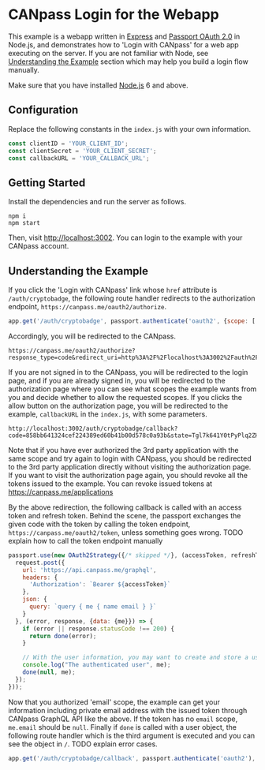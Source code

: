 # CANpass Login for the Webapp

This example is a webapp written in [Express](https://expressjs.com/) and [Passport OAuth 2.0](http://www.passportjs.org/packages/passport-oauth2/) in Node.js, and demonstrates how to 'Login with CANpass' for a web app executing on the server. If you are not familiar with Node, see [Understanding the Example](#understanding-the-example) section which may help you build a login flow manually.

Make sure that you have installed [Node.js](https://nodejs.org/) 6 and above.

## Configuration

Replace the following constants in the `index.js` with your own information. 

```javascript
const clientID = 'YOUR_CLIENT_ID';
const clientSecret = 'YOUR_CLIENT_SECRET';
const callbackURL = 'YOUR_CALLBACK_URL';
```

## Getting Started

Install the dependencies and run the server as follows.

```
npm i
npm start
```

Then, visit [http://localhost:3002](http://localhost:3002). You can login to the example with your CANpass account.

## Understanding the Example

If you click the 'Login with CANpass' link whose `href` attribute is `/auth/cryptobadge`, the following route handler redirects to the authorization endpoint, `https://canpass.me/oauth2/authorize`.

```javascript
app.get('/auth/cryptobadge', passport.authenticate('oauth2', {scope: ['email']}));
```

Accordingly, you will be redirected to the CANpass.

```
https://canpass.me/oauth2/authorize?response_type=code&redirect_uri=http%3A%2F%2Flocalhost%3A3002%2Fauth%2Fcryptobadge%2Fcallback&scope=email&state=Tgl7k641Y0tPyPlq2ZHPQHiL&client_id=YOUR_CLIENT_ID 
```

If you are not signed in to the CANpass, you will be redirected to the login page, and if you are already signed in, you will be redirected to the authorization page where you can see what scopes the example wants from you and decide whether to allow the requested scopes. If you clicks the allow button on the authorization page, you will be redirected to the example, `callbackURL` in the `index.js`, with some parameters.

```
http://localhost:3002/auth/cryptobadge/callback?code=858bb641324cef224389ed60b41b00d578c0a93b&state=Tgl7k641Y0tPyPlq2ZHPQHiL
```

Note that if you have ever authorized the 3rd party application with the same scope and try again to login with CANpass, you should be redirected to the 3rd party application directly without visiting the authorization page. If you want to visit the authorization page again, you should revoke all the tokens issued to the example. You can revoke issued tokens at https://canpass.me/applications

By the above redirection, the following callback is called with an access token and refresh token. Behind the scene, the passport exchanges the given code with the token by calling the token endpoint, `https://canpass.me/oauth2/token`, unless something goes wrong. TODO explain how to call the token endpoint manually

```javascript
passport.use(new OAuth2Strategy({/* skipped */}, (accessToken, refreshToken, params, profile, done) => {
  request.post({
    url: 'https://api.canpass.me/graphql',
    headers: {
      'Authorization': `Bearer ${accessToken}`
    },
    json: {
      query: `query { me { name email } }`
    }
  }, (error, response, {data: {me}}) => {
    if (error || response.statusCode !== 200) {
      return done(error);
    }

    // With the user information, you may want to create and store a user in your database
    console.log("The authenticated user", me);
    done(null, me);
  });
}));
```

Now that you authorized 'email' scope, the example can get your information including private email address with the issued token through CANpass GraphQL API like the above. If the token has no `email` scope, `me.email` should be `null`. Finally if `done` is called with a user object, the following route handler which is the third argument is executed and you can see the object in `/`. TODO explain error cases.

```javascript
app.get('/auth/cryptobadge/callback', passport.authenticate('oauth2'), (req, res) => res.redirect('/'));
```
